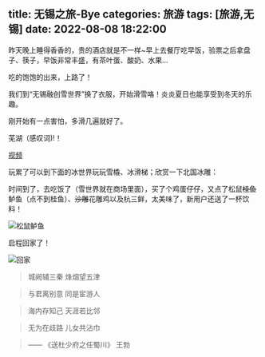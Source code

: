 title: 无锡之旅-Bye
categories: 旅游
tags: [旅游,无锡]
date: 2022-08-08 18:22:00
---
昨天晚上睡得香香的，贵的酒店就是不一样~早上去餐厅吃早饭，验票之后拿盘子、筷子，早饭非常丰盛，有茶叶蛋、酸奶、水果...

吃的饱饱的出来，上路了！

<!-- more -->

我们到“无锡融创雪世界”换了衣服，开始滑雪咯！炎炎夏日也能享受到冬天的乐趣。

刚开始有一点害怕，多滑几遍就好了。

芜湖（感叹词)!！

[视频][1]

玩累了可以到下面的冰世界玩玩雪橇、冰滑梯；欣赏一下北国冰雕：

时间到了，去吃饭了（雪世界就在商场里面），买了个鸡蛋仔仔，又点了松鼠~~桂鱼~~鲈鱼（点不到桂鱼）、~~沙雕~~花雕鸡以及杭三鲜，太美味了，新用户还送了一杯饮料！

![松鼠鲈鱼][2]

启程回家了！

![回家][3]

> 城阙辅三秦 烽烟望五津

> 与君离别意 同是宦游人

> 海内存知己 天涯若比邻

> 无为在歧路 儿女共沾巾

> —— 《送杜少府之任蜀川》 王勃


  [1]: /images/2861683982.mp4
  [2]: /images/1028420368.jpg
  [3]: /images/1132233536.jpg